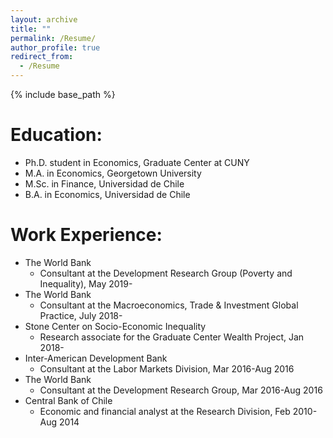 ```yaml
---
layout: archive
title: ""
permalink: /Resume/
author_profile: true
redirect_from:
  - /Resume
---
```


{% include base_path %}

Education: 
=====
* Ph.D. student in Economics, Graduate Center at CUNY
* M.A. in Economics, Georgetown University
* M.Sc. in Finance, Universidad de Chile
* B.A. in Economics, Universidad de Chile

Work Experience:
=====
* The World Bank
  * Consultant at the Development Research Group (Poverty and Inequality), May 2019-
* The World Bank
  * Consultant at the Macroeconomics, Trade & Investment Global Practice, July 2018-
* Stone Center on Socio-Economic Inequality
  * Research associate for the Graduate Center Wealth Project, Jan 2018-
* Inter-American Development Bank
  * Consultant at the Labor Markets Division, Mar 2016-Aug 2016
* The World Bank
  * Consultant at the Development Research Group, Mar 2016-Aug 2016
* Central Bank of Chile
  * Economic and financial analyst at the Research Division, Feb 2010-Aug 2014

 
